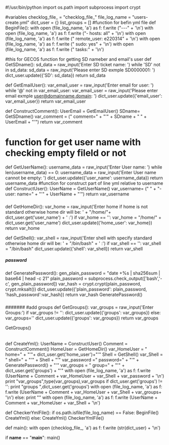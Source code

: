 #!/usr/bin/python
import os.path
import subprocess
import crypt

#variables
checklog_file_ = "checklog_file_"
file_log_name = "users-create.yml"
dict_user = {}
list_groups = []
#function for befin yml file
def BeginFile():
        with open (file_log_name, 'a') as f: f.write ("---" + '\n')
        with open (file_log_name, 'a') as f: f.write ("- hosts: all" + '\n')
        with open (file_log_name, 'a') as f: f.write ("  remote_user: e220314" + '\n')
        with open (file_log_name, 'a') as f: f.write ("  sudo: yes" + '\n')
        with open (file_log_name, 'a') as f: f.write ("  tasks:" + '\n')

#this for GECOS function for getting SD nameber and email's user
def GetSDname():
        sd_data = raw_input('Enter SD ticket name: ')
        while 'SD' not in sd_data:
                sd_data = raw_input('Please enter SD exmple SD0000001: ')
        dict_user.update({'SD': sd_data})
        return sd_data

def GetEmailUser():
        var_email_user = raw_input('Enter email for user: ')
        while '@' not in var_email_user:
                var_email_user = raw_input('Please enter email exmple user@domainname.domain: ')
        dict_user.update({'email_user': var_email_user})
        return var_email_user

def ConstructComment():
        UserEmail = GetEmailUser()
        SDname= GetSDname()
        var_comment = (" comment=" + "'" + SDname  + " " + UserEmail  + "'")
        return var_comment

# function for get user name with checking empty fileld or not
def GetUserName():
        username_data = raw_input('Enter User name: ')
        while len(username_data) == 0:
                username_data = raw_input('Enter User name cannot be empty: ')
        dict_user.update({'user_name': username_data})
        return username_data
#function for construct part of line yml relative to username
def ConstructUser():
        UserName = GetUserName()
        var_username= ("      " + "- user: name=" + "'" + UserName + "'")
        return var_username
###

def GetHomeDir():
        var_home = raw_input('Enter home if home is not standard otherwise home dir will be: ' + "/home/"+ dict_user.get('user_name') + ' :')
        if var_home == '':
                var_home = "/home/" + dict_user.get('user_name')
        dict_user.update({'home_user': var_home})
        return var_home

def GetShell():
        var_shell = raw_input('Enter shell with specify standard otherwise home dir will be: ' + "/bin/bash" + ' :')
        if var_shell == '':
                var_shell = "/bin/bash"
        dict_user.update({'shell': var_shell})
        return var_shell
##### password

def GeneratePassword():
        gen_plain_password = "date +%s | sha256sum | base64 | head -c 21"
        plain_password = subprocess.check_output(['bash','-c', gen_plain_password])
        var_hash = crypt.crypt(plain_password, crypt.mksalt())
        dict_user.update({'plain_password': plain_password, 'hash_password':var_hash})
        return var_hash
GeneratePassword()
#####

#######
#add groups
def GetGroups():
        var_groups = raw_input('Enter Groups:')
        if var_groups != '':
                dict_user.update({'groups': var_groups})
        else:
                var_groups=''
                dict_user.update({'groups': var_groups})
        return var_groups


GetGroups()


######

def CreateYml():
        UserName = ConstructUser()
        Comment = ConstructComment()
        HomeUser = GetHomeDir()
        var_HomeUser = " home=" + "'"+ dict_user.get('home_user')+"'"
        Shell = GetShell()
        var_Shell = " shell=" + "'" + Shell + "'"
        var_password =" password=" + "'" + GeneratePassword() + "'"
        var_groups = " group=" + "'" + dict_user.get('groups') + "'"
        with open (file_log_name, 'a') as f: f.write (UserName  + Comment + var_HomeUser  + var_Shell + var_password + '\n')
        print "var_groups",type(var_groups),var_groups
        if  dict_user.get('groups') != '':
                print "groups ",dict_user.get('groups')
                with open (file_log_name, 'a') as f: f.write (UserName  + Comment + var_HomeUser  + var_Shell + var_groups+ '\n')
        else:
                print ""
                with open (file_log_name, 'a') as f: f.write (UserName  + Comment + var_HomeUser  + var_Shell + '\n')


def CheckerYmlFile():
        if os.path.isfile(file_log_name) == False:
                BeginFile()
                CreateYml()
        else:
                CreateYml()
CheckerYmlFile()

def main():
        with open (checklog_file_, 'a') as f: f.write (str(dict_user) + '\n')

if __name__ == "__main__":
    main()
